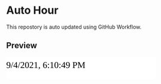 # Auto Hour

This repostory is auto updated using GitHub Workflow.

## Preview

![Preview SVG](https://github.com/JulMan-Dev/AutoHour/raw/master/out/current.svg)